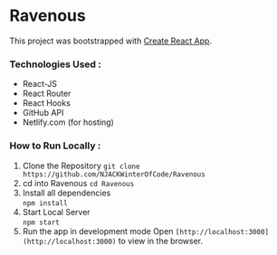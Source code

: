 # Ravenous
This project was bootstrapped with [Create React App](https://github.com/facebook/create-react-app).
### Technologies Used :
  * React-JS
  * React Router
  * React Hooks
  * GitHub API
  * Netlify.com (for hosting)
### How to Run Locally :
1. Clone the Repository
     `git clone https://github.com/NJACKWinterOfCode/Ravenous`
2. cd into Ravenous
      `cd Ravenous`
3. Install all dependencies      
      `npm install`     
4. Start Local Server      
      `npm start`
5. Run the app in development mode
Open `[http://localhost:3000](http://localhost:3000)` to view in the browser. 
